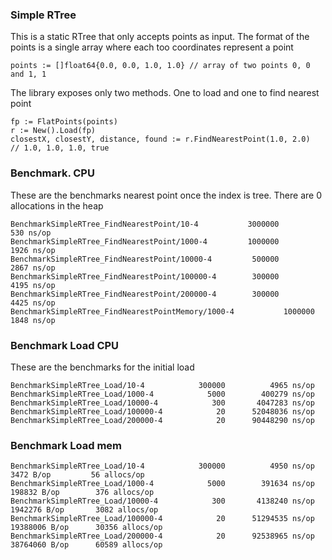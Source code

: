 ### Simple RTree

This is a static RTree that only accepts points as input. The format of the points is a single array where each too coordinates represent a point

    points := []float64{0.0, 0.0, 1.0, 1.0} // array of two points 0, 0 and 1, 1

The library exposes only two methods. One to load and one to find nearest point

    fp := FlatPoints(points)
    r := New().Load(fp)
    closestX, closestY, distance, found := r.FindNearestPoint(1.0, 2.0)
    // 1.0, 1.0, 1.0, true



### Benchmark. CPU

These are the benchmarks nearest point once the index is tree. There are 0 allocations in the heap

    BenchmarkSimpleRTree_FindNearestPoint/10-4      	 3000000	       530 ns/op
    BenchmarkSimpleRTree_FindNearestPoint/1000-4    	 1000000	      1926 ns/op
    BenchmarkSimpleRTree_FindNearestPoint/10000-4   	  500000	      2867 ns/op
    BenchmarkSimpleRTree_FindNearestPoint/100000-4  	  300000	      4195 ns/op
    BenchmarkSimpleRTree_FindNearestPoint/200000-4  	  300000	      4425 ns/op
    BenchmarkSimpleRTree_FindNearestPointMemory/1000-4         	 1000000	      1848 ns/op




### Benchmark Load CPU

These are the benchmarks for the initial load

    BenchmarkSimpleRTree_Load/10-4      	  300000	      4965 ns/op
    BenchmarkSimpleRTree_Load/1000-4    	    5000	    400279 ns/op
    BenchmarkSimpleRTree_Load/10000-4   	     300	   4047283 ns/op
    BenchmarkSimpleRTree_Load/100000-4  	      20	  52048036 ns/op
    BenchmarkSimpleRTree_Load/200000-4  	      20	  90448290 ns/op


### Benchmark Load mem

    BenchmarkSimpleRTree_Load/10-4      	  300000	      4950 ns/op	    3472 B/op	      56 allocs/op
    BenchmarkSimpleRTree_Load/1000-4    	    5000	    391634 ns/op	  198832 B/op	     376 allocs/op
    BenchmarkSimpleRTree_Load/10000-4   	     300	   4138240 ns/op	 1942276 B/op	    3082 allocs/op
    BenchmarkSimpleRTree_Load/100000-4  	      20	  51294535 ns/op	19388006 B/op	   30356 allocs/op
    BenchmarkSimpleRTree_Load/200000-4  	      20	  92538965 ns/op	38764060 B/op	   60589 allocs/op

